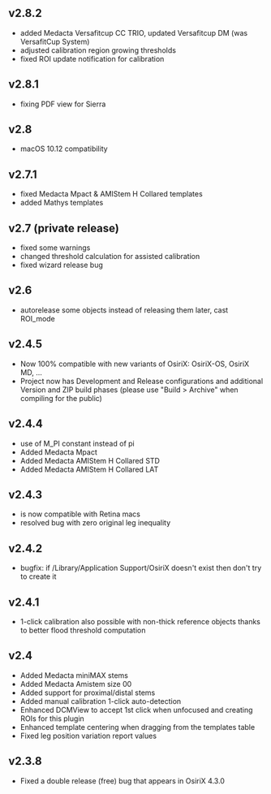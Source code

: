 ## v2.8.2
- added Medacta Versafitcup CC TRIO, updated Versafitcup DM (was VersafitCup System)
- adjusted calibration region growing thresholds
- fixed ROI update notification for calibration

## v2.8.1
- fixing PDF view for Sierra

## v2.8
- macOS 10.12 compatibility

## v2.7.1
- fixed Medacta Mpact & AMIStem H Collared templates
- added Mathys templates
## v2.7 (private release)
- fixed some warnings
- changed threshold calculation for assisted calibration
- fixed wizard release bug

## v2.6
- autorelease some objects instead of releasing them later, cast ROI_mode

## v2.4.5
- Now 100% compatible with new variants of OsiriX: OsiriX-OS, OsiriX MD, ...
- Project now has Development and Release configurations and additional Version and ZIP build phases (please use "Build > Archive" when compiling for the public)

## v2.4.4
- use of M_PI constant instead of pi
- Added Medacta Mpact
- Added Medacta AMIStem H Collared STD
- Added Medacta AMIStem H Collared LAT

## v2.4.3
- is now compatible with Retina macs
- resolved bug with zero original leg inequality

## v2.4.2
- bugfix: if /Library/Application Support/OsiriX doesn't exist then don't try to create it

## v2.4.1
- 1-click calibration also possible with non-thick reference objects thanks to better flood threshold computation

## v2.4
- Added Medacta miniMAX stems
- Added Medacta Amistem size 00
- Added support for proximal/distal stems
- Added manual calibration 1-click auto-detection
- Enhanced DCMView to accept 1st click when unfocused and creating ROIs for this plugin
- Enhanced template centering when dragging from the templates table
- Fixed leg position variation report values

## v2.3.8
- Fixed a double release (free) bug that appears in OsiriX 4.3.0